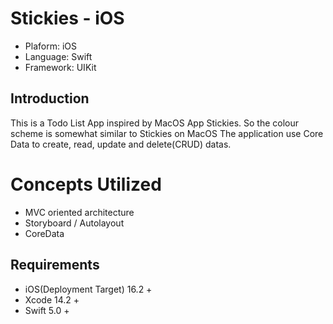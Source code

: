 # Stickies - iOS
* Plaform: iOS
* Language: Swift
* Framework: UIKit

## Introduction
This is a Todo List App inspired by MacOS App Stickies. 
So the colour scheme is somewhat similar to Stickies on MacOS
The application use Core Data to create, read, update and delete(CRUD) datas.

# Concepts Utilized
- MVC oriented architecture 
- Storyboard / Autolayout
- CoreData

## Requirements
* iOS(Deployment Target) 16.2 +
* Xcode 14.2 +
* Swift 5.0 +
